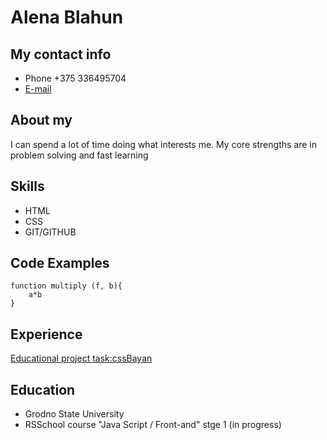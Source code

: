 # Alena Blahun

## My contact info

* Phone +375 336495704
* [E-mail](https://mail.google.com/mail/u/0/#inbox)

## About my

I can spend a lot of time doing what interests me. My core strengths are in problem solving and fast learning

## Skills

* HTML
* CSS
* GIT/GITHUB

## Code Examples

```
function multiply (f, b){
    a*b
}
```

## Experience

[Educational project task:cssBayan](https://alena33128.github.io/cssBayan/cssBayan/)

## Education

* Grodno State University
* RSSchool course "Java Script / Front-and" stge 1 (in progress)